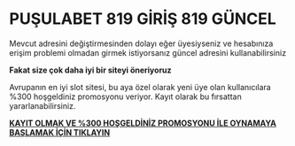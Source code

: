 # PUŞULABET 819 GİRİŞ 819 GÜNCEL

Mevcut adresini değiştirmesinden dolayı eğer üyesiyseniz ve hesabınıza erişim problemi olmadan girmek istiyorsanız güncel adresini kullanabilirsiniz

**Fakat size çok daha iyi bir siteyi öneriyoruz**

Avrupanın en iyi slot sitesi, bu aya özel olarak yeni üye olan kullanıcılara %300 hoşgeldiniz promosyonu veriyor. Kayıt olarak bu fırsattan yararlanabilirsiniz.

[**KAYIT OLMAK VE %300 HOŞGELDİNİZ PROMOSYONU İLE OYNAMAYA BAŞLAMAK İÇİN TIKLAYIN**](https://cutt.ly/leWAY7fi)

